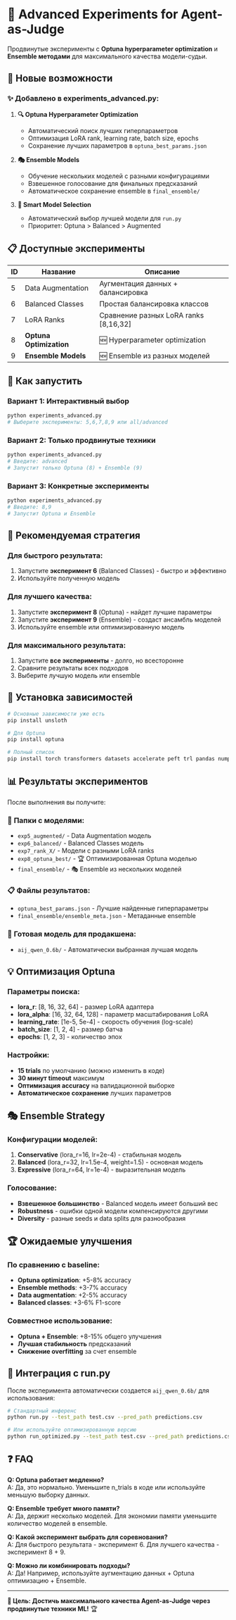 # 🚀 Advanced Experiments for Agent-as-Judge

Продвинутые эксперименты с **Optuna hyperparameter optimization** и **Ensemble методами** для максимального качества модели-судьи.

## 🎯 Новые возможности

### ✨ **Добавлено в experiments_advanced.py:**

1. **🔍 Optuna Hyperparameter Optimization**
   - Автоматический поиск лучших гиперпараметров
   - Оптимизация LoRA rank, learning rate, batch size, epochs
   - Сохранение лучших параметров в `optuna_best_params.json`

2. **🎭 Ensemble Models**
   - Обучение нескольких моделей с разными конфигурациями
   - Взвешенное голосование для финальных предсказаний
   - Автоматическое сохранение ensemble в `final_ensemble/`

3. **🔄 Smart Model Selection**
   - Автоматический выбор лучшей модели для `run.py`
   - Приоритет: Optuna > Balanced > Augmented

## 📋 Доступные эксперименты

| ID | Название | Описание |
|----|----------|----------|
| 5 | Data Augmentation | Аугментация данных + балансировка |
| 6 | Balanced Classes | Простая балансировка классов |
| 7 | LoRA Ranks | Сравнение разных LoRA ranks [8,16,32] |
| 8 | **Optuna Optimization** | 🆕 Hyperparameter optimization |
| 9 | **Ensemble Models** | 🆕 Ensemble из разных моделей |

## 🚀 Как запустить

### Вариант 1: Интерактивный выбор
```bash
python experiments_advanced.py
# Выберите эксперименты: 5,6,7,8,9 или all/advanced
```

### Вариант 2: Только продвинутые техники
```bash
python experiments_advanced.py
# Введите: advanced
# Запустит только Optuna (8) + Ensemble (9)
```

### Вариант 3: Конкретные эксперименты
```bash
python experiments_advanced.py
# Введите: 8,9
# Запустит Optuna и Ensemble
```

## 🎯 Рекомендуемая стратегия

### Для быстрого результата:
1. Запустите **эксперимент 6** (Balanced Classes) - быстро и эффективно
2. Используйте полученную модель

### Для лучшего качества:
1. Запустите **эксперимент 8** (Optuna) - найдет лучшие параметры
2. Запустите **эксперимент 9** (Ensemble) - создаст ансамбль моделей
3. Используйте ensemble или оптимизированную модель

### Для максимального результата:
1. Запустите **все эксперименты** - долго, но всесторонне
2. Сравните результаты всех подходов
3. Выберите лучшую модель или ensemble

## 🔧 Установка зависимостей

```bash
# Основные зависимости уже есть
pip install unsloth

# Для Optuna
pip install optuna

# Полный список
pip install torch transformers datasets accelerate peft trl pandas numpy scikit-learn tqdm optuna unsloth
```

## 📊 Результаты экспериментов

После выполнения вы получите:

### 📁 **Папки с моделями:**
- `exp5_augmented/` - Data Augmentation модель
- `exp6_balanced/` - Balanced Classes модель  
- `exp7_rank_X/` - Модели с разными LoRA ranks
- `exp8_optuna_best/` - 🏆 Оптимизированная Optuna моделью
- `final_ensemble/` - 🎭 Ensemble из нескольких моделей

### 📋 **Файлы результатов:**
- `optuna_best_params.json` - Лучшие найденные гиперпараметры
- `final_ensemble/ensemble_meta.json` - Метаданные ensemble

### 🎯 **Готовая модель для продакшена:**
- `aij_qwen_0.6b/` - Автоматически выбранная лучшая модель

## 💡 Оптимизация Optuna

### Параметры поиска:
- **lora_r**: [8, 16, 32, 64] - размер LoRA адаптера
- **lora_alpha**: [16, 32, 64, 128] - параметр масштабирования LoRA
- **learning_rate**: [1e-5, 5e-4] - скорость обучения (log-scale)
- **batch_size**: [1, 2, 4] - размер батча
- **epochs**: [1, 2, 3] - количество эпох

### Настройки:
- **15 trials** по умолчанию (можно изменить в коде)
- **30 минут timeout** максимум
- **Оптимизация accuracy** на валидационной выборке
- **Автоматическое сохранение** лучших параметров

## 🎭 Ensemble Strategy

### Конфигурации моделей:
1. **Conservative** (lora_r=16, lr=2e-4) - стабильная модель
2. **Balanced** (lora_r=32, lr=1.5e-4, weight=1.5) - основная модель  
3. **Expressive** (lora_r=64, lr=1e-4) - выразительная модель

### Голосование:
- **Взвешенное большинство** - Balanced модель имеет больший вес
- **Robustness** - ошибки одной модели компенсируются другими
- **Diversity** - разные seeds и data splits для разнообразия

## 🏆 Ожидаемые улучшения

### По сравнению с baseline:
- **Optuna optimization**: +5-8% accuracy
- **Ensemble methods**: +3-7% accuracy  
- **Data augmentation**: +2-5% accuracy
- **Balanced classes**: +3-6% F1-score

### Совместное использование:
- **Optuna + Ensemble**: +8-15% общего улучшения
- **Лучшая стабильность** предсказаний
- **Снижение overfitting** за счет ensemble

## 🔄 Интеграция с run.py

После эксперимента автоматически создается `aij_qwen_0.6b/` для использования:

```bash
# Стандартный инференс
python run.py --test_path test.csv --pred_path predictions.csv

# Или используйте оптимизированную версию
python run_optimized.py --test_path test.csv --pred_path predictions.csv
```

## ❓ FAQ

**Q: Optuna работает медленно?**  
A: Да, это нормально. Уменьшите n_trials в коде или используйте меньшую выборку данных.

**Q: Ensemble требует много памяти?**  
A: Да, держит несколько моделей. Для экономии памяти уменьшите количество моделей в ensemble.

**Q: Какой эксперимент выбрать для соревнования?**  
A: Для быстрого результата - эксперимент 6. Для лучшего качества - эксперимент 8 + 9.

**Q: Можно ли комбинировать подходы?**  
A: Да! Например, используйте аугментацию данных + Optuna оптимизацию + Ensemble.

---

**🎯 Цель: Достичь максимального качества Agent-as-Judge через продвинутые техники ML!** 🏆
